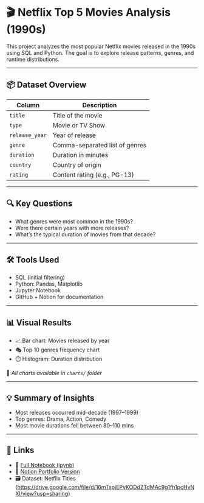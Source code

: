 # 🎬 Netflix Top 5 Movies Analysis (1990s)

This project analyzes the most popular Netflix movies released in the 1990s using SQL and Python. The goal is to explore release patterns, genres, and runtime distributions.

---

## 📦 Dataset Overview

| Column         | Description                        |
|----------------|------------------------------------|
| `title`        | Title of the movie                 |
| `type`         | Movie or TV Show                   |
| `release_year` | Year of release                    |
| `genre`        | Comma-separated list of genres     |
| `duration`     | Duration in minutes                |
| `country`      | Country of origin                  |
| `rating`       | Content rating (e.g., PG-13)       |

---

## 🔍 Key Questions

- What genres were most common in the 1990s?
- Were there certain years with more releases?
- What’s the typical duration of movies from that decade?

---

## 🛠 Tools Used

- SQL (initial filtering)
- Python: Pandas, Matplotlib
- Jupyter Notebook
- GitHub + Notion for documentation

---

## 📊 Visual Results

- 📈 Bar chart: Movies released by year
- 🎭 Top 10 genres frequency chart
- ⏱️ Histogram: Duration distribution

📁 *All charts available in `charts/` folder*

---

## 💡 Summary of Insights

- Most releases occurred mid-decade (1997–1999)
- Top genres: Drama, Action, Comedy
- Most movie durations fell between 80–110 mins

---

## 📎 Links

- 📄 [Full Notebook (ipynb)](https://colab.research.google.com/drive/1YUoFNXUCV8BDNaTzIKe-jlqcMsJ4ezBb?usp=sharing)
- 🧾 [Notion Portfolio Version](https://www.notion.so/Netflix-Movie-Analysis-A-Focus-on-the-1990s-244778f30ecf809d864de8012ed3abc9?source=copy_link)
- 🗃️ Dataset: Netflix Titles (https://drive.google.com/file/d/16mTxpjEPvKODdZTdMAc9g1fh1pcHvNXI/view?usp=sharing)

